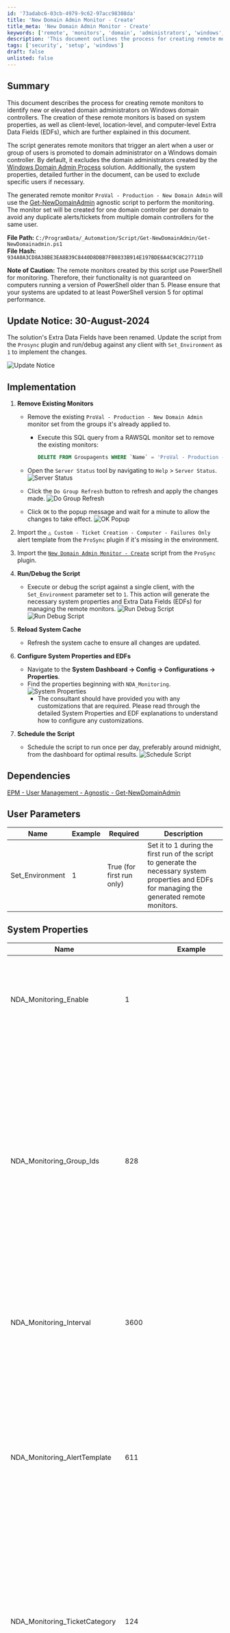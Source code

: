 ```yaml
---
id: '73adabc6-03cb-4979-9c62-97acc98308da'
title: 'New Domain Admin Monitor - Create'
title_meta: 'New Domain Admin Monitor - Create'
keywords: ['remote', 'monitors', 'domain', 'administrators', 'windows', 'alerts']
description: 'This document outlines the process for creating remote monitors that identify new or elevated domain administrators on Windows domain controllers. It details the necessary steps, system properties, and Extra Data Fields (EDFs) required for effective monitoring and alerting.'
tags: ['security', 'setup', 'windows']
draft: false
unlisted: false
---
```


## Summary

This document describes the process for creating remote monitors to identify new or elevated domain administrators on Windows domain controllers. The creation of these remote monitors is based on system properties, as well as client-level, location-level, and computer-level Extra Data Fields (EDFs), which are further explained in this document.

The script generates remote monitors that trigger an alert when a user or group of users is promoted to domain administrator on a Windows domain controller. By default, it excludes the domain administrators created by the [Windows Domain Admin Process](<../../solutions/Windows Domain Admin Process.md>) solution. Additionally, the system properties, detailed further in the document, can be used to exclude specific users if necessary.

The generated remote monitor `ProVal - Production - New Domain Admin` will use the [Get-NewDomainAdmin](<../../powershell/Get-NewDomainAdmin.md>) agnostic script to perform the monitoring. The monitor set will be created for one domain controller per domain to avoid any duplicate alerts/tickets from multiple domain controllers for the same user.

**File Path:** `C:/ProgramData/_Automation/Script/Get-NewDomainAdmin/Get-NewDomainadmin.ps1`  
**File Hash:** `934A0A3CD8A38BE3EA8B39C8440D8DBB7FB0833B914E197BDE6A4C9C8C27711D`  

**Note of Caution:** The remote monitors created by this script use PowerShell for monitoring. Therefore, their functionality is not guaranteed on computers running a version of PowerShell older than 5. Please ensure that your systems are updated to at least PowerShell version 5 for optimal performance.

## Update Notice: 30-August-2024

The solution's Extra Data Fields have been renamed. Update the script from the `Prosync` plugin and run/debug against any client with `Set_Environment` as `1` to implement the changes.

![Update Notice](../../../static/img/New-Domain-Admin-Monitor---Create/image_1.png)

## Implementation

1. **Remove Existing Monitors**
   - Remove the existing `ProVal - Production - New Domain Admin` monitor set from the groups it's already applied to.
     - Execute this SQL query from a RAWSQL monitor set to remove the existing monitors:
       ```sql
       DELETE FROM Groupagents WHERE `Name` = 'ProVal - Production - New Domain Admin'
       ```

   - Open the `Server Status` tool by navigating to `Help` > `Server Status`.
   ![Server Status](../../../static/img/New-Domain-Admin-Monitor---Create/image_2.png)

   - Click the `Do Group Refresh` button to refresh and apply the changes made.
   ![Do Group Refresh](../../../static/img/New-Domain-Admin-Monitor---Create/image_3.png)

   - Click `OK` to the popup message and wait for a minute to allow the changes to take effect.
   ![OK Popup](../../../static/img/New-Domain-Admin-Monitor---Create/image_4.png)

2. Import the `△ Custom - Ticket Creation - Computer - Failures Only` alert template from the `ProSync` plugin if it's missing in the environment.

3. Import the [`New Domain Admin Monitor - Create`](https://proval.itglue.com/5078775/docs/16548733) script from the `ProSync` plugin.

4. **Run/Debug the Script**
   - Execute or debug the script against a single client, with the `Set_Environment` parameter set to `1`. This action will generate the necessary system properties and Extra Data Fields (EDFs) for managing the remote monitors.
   ![Run Debug Script](../../../static/img/New-Domain-Admin-Monitor---Create/image_5.png)
   ![Run Debug Script](../../../static/img/New-Domain-Admin-Monitor---Create/image_1.png)

5. **Reload System Cache**
   - Refresh the system cache to ensure all changes are updated.

6. **Configure System Properties and EDFs**
   - Navigate to the **System Dashboard -> Config -> Configurations -> Properties**.
   - Find the properties beginning with `NDA_Monitoring`.
   ![System Properties](../../../static/img/New-Domain-Admin-Monitor---Create/image_7.png)
     - The consultant should have provided you with any customizations that are required. Please read through the detailed System Properties and EDF explanations to understand how to configure any customizations.

7. **Schedule the Script**
   - Schedule the script to run once per day, preferably around midnight, from the dashboard for optimal results.
   ![Schedule Script](../../../static/img/New-Domain-Admin-Monitor---Create/image_8.png)

## Dependencies

[EPM - User Management - Agnostic - Get-NewDomainAdmin](<../../powershell/Get-NewDomainAdmin.md>)

## User Parameters

| Name                | Example | Required                      | Description                                                                                                                                                       |
|---------------------|---------|-------------------------------|-------------------------------------------------------------------------------------------------------------------------------------------------------------------|
| Set_Environment      | 1       | True (for first run only)    | Set it to 1 during the first run of the script to generate the necessary system properties and EDFs for managing the generated remote monitors.                  |

## System Properties

| Name                          | Example | Required | Description                                                                                                                                                                                                                                      |
|-------------------------------|---------|----------|--------------------------------------------------------------------------------------------------------------------------------------------------------------------------------------------------------------------------------------------------|
| NDA_Monitoring_Enable         | 1       | True     | Set this system property to `1` to enable the remote monitor creation for the partner. The default value is `0`.                                                                                                                                 |
| NDA_Monitoring_Group_Ids      | 828     | True     | The script will create remote monitors for the domain controllers (One Domain Controller Per Domain) that belong to the groups identified by the group IDs specified in this system property. Multiple IDs can be included by separating them with a comma. |
| NDA_Monitoring_Interval       | 3600    | True     | Controls the generated Remote Monitor run time interval. The default is 3600 seconds.                                                                                                                                                          |
| NDA_Monitoring_AlertTemplate  | 611     | True     | This system property stores the ID of the `Alert Template` to apply to the created remote monitors. The default value is the TemplateID of the `△ Custom - Ticket Creation - Computer - Failures Only` alert template.                          |
| NDA_Monitoring_TicketCategory  | 124     | False    | This system property stores the ID of the `Ticket Category` to apply to the remote monitors created for the Domain Controllers. The default value is '0', i.e., `<Not Specified>`.                                 |
| NDA_Monitoring_Excluded_Users | Batman,AnotherBatman,OneMoreBatman | True | This system property stores the usernames to exclude from generating the new domain admin-detected tickets. The default value will be `<blank>`. Multiple usernames can be added by separating them with a comma.                |

## Client-Level EDF

| Name                                     | Type      | Section             | Description                                                                                                                                                                                                                                        |
|------------------------------------------|-----------|---------------------|----------------------------------------------------------------------------------------------------------------------------------------------------------------------------------------------------------------------------------------------------|
| 2a. Exclude from New Domain Admin Monitor | Check Box | Domain Admin Account | Selecting this Extra Data Field (EDF) will exclude the client from the New Domain Admin Monitoring. As a result, the script will not create any remote monitors for the domain controllers under this client.                                        |
| 2b. Excluded_Users                       | Check Box | Domain Admin Account | This EDF stores the usernames to exclude from generating the new domain admin-detected tickets. The value stored in this EDF will be added as an additional exclusion, along with the value stored in the `NDA_Monitoring_Excluded_Users` system property. |

## Computer-Level EDF

| Name                  | Type      | Section    | Description                                                                                                                                                                                                                                        |
|-----------------------|-----------|------------|----------------------------------------------------------------------------------------------------------------------------------------------------------------------------------------------------------------------------------------------------|
| NDAM_Exclude          | Check Box | Exclusions  | Selecting this Extra Data Field (EDF) will exclude the particular domain controller from the New Domain Admin Monitoring. As a result, the script will not create any remote monitors for the server. Furthermore, upon marking this EDF, the script will also remove any previously created remote monitor. |
| NDAM_Excluded_Users   | Check Box | Exclusions  | This EDF stores the usernames to exclude from generating the new domain admin-detected tickets. By default, it will be a blank text box. The value stored in this EDF will be added as an additional exclusion, along with the value stored in the `NDA_Monitoring_Excluded_Users` system property. |

## Remote Monitor Example

**Name:** `ProVal - Production - New Domain Admin Monitor`

**Ticket Subject:** `New Domain Admin Detected at \\<DOMAIN NAME>`

**Alert Message on Failure:**  
`New Domain Admin(s) Detected at \\<DOMAIN NAME> for %CLIENTNAME%.`  
`\\<Newly Created Domain Admin(s)>`

**Sample Ticket:**  
![Sample Ticket](../../../static/img/New-Domain-Admin-Monitor---Create/image_9.png)  
**Automate will never close the ticket; instead, it will keep adding the new detections to the same ticket as a comment/note unless the ticket is closed/resolved manually.**

**Sample Remote Monitor:**  
![Sample Remote Monitor](../../../static/img/New-Domain-Admin-Monitor---Create/image_10.png)  
![Sample Remote Monitor](../../../static/img/New-Domain-Admin-Monitor---Create/image_11.png)  
![Sample Remote Monitor](../../../static/img/New-Domain-Admin-Monitor---Create/image_12.png)  

## Output

- Remote Monitors




